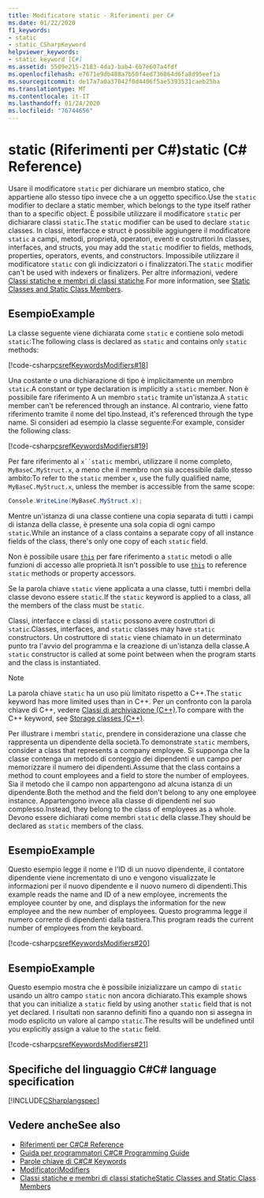 ```yaml
---
title: Modificatore static - Riferimenti per C#
ms.date: 01/22/2020
f1_keywords:
- static
- static_CSharpKeyword
helpviewer_keywords:
- static keyword [C#]
ms.assetid: 5509e215-2183-4da3-bab4-6b7e607a4fdf
ms.openlocfilehash: e7671e9db488a7b50f4ed736864d6fa8d95eef1a
ms.sourcegitcommit: de17a7a0a37042f0d4406f5ae5393531caeb25ba
ms.translationtype: MT
ms.contentlocale: it-IT
ms.lasthandoff: 01/24/2020
ms.locfileid: "76744656"
---
```

# <a name="static-c-reference"></a><span data-ttu-id="74d80-102">static (Riferimenti per C#)</span><span class="sxs-lookup"><span data-stu-id="74d80-102">static (C# Reference)</span></span>

<span data-ttu-id="74d80-103">Usare il modificatore `static` per dichiarare un membro statico, che appartiene allo stesso tipo invece che a un oggetto specifico.</span><span class="sxs-lookup"><span data-stu-id="74d80-103">Use the `static` modifier to declare a static member, which belongs to the type itself rather than to a specific object.</span></span> <span data-ttu-id="74d80-104">È possibile utilizzare il modificatore `static` per dichiarare classi `static`.</span><span class="sxs-lookup"><span data-stu-id="74d80-104">The `static` modifier can be used to declare `static` classes.</span></span> <span data-ttu-id="74d80-105">In classi, interfacce e struct è possibile aggiungere il modificatore `static` a campi, metodi, proprietà, operatori, eventi e costruttori.</span><span class="sxs-lookup"><span data-stu-id="74d80-105">In classes, interfaces, and structs, you may add the `static` modifier to fields, methods, properties, operators, events, and constructors.</span></span> <span data-ttu-id="74d80-106">Impossibile utilizzare il modificatore `static` con gli indicizzatori o i finalizzatori.</span><span class="sxs-lookup"><span data-stu-id="74d80-106">The `static` modifier can't be used with indexers or finalizers.</span></span> <span data-ttu-id="74d80-107">Per altre informazioni, vedere [Classi statiche e membri di classi statiche](../../programming-guide/classes-and-structs/static-classes-and-static-class-members.md).</span><span class="sxs-lookup"><span data-stu-id="74d80-107">For more information, see [Static Classes and Static Class Members](../../programming-guide/classes-and-structs/static-classes-and-static-class-members.md).</span></span>

## <a name="example"></a><span data-ttu-id="74d80-108">Esempio</span><span class="sxs-lookup"><span data-stu-id="74d80-108">Example</span></span>

<span data-ttu-id="74d80-109">La classe seguente viene dichiarata come `static` e contiene solo metodi `static`:</span><span class="sxs-lookup"><span data-stu-id="74d80-109">The following class is declared as `static` and contains only `static` methods:</span></span>

[!code-csharp[csrefKeywordsModifiers#18](~/samples/snippets/csharp/VS_Snippets_VBCSharp/csrefKeywordsModifiers/CS/csrefKeywordsModifiers.cs#18)]

<span data-ttu-id="74d80-110">Una costante o una dichiarazione di tipo è implicitamente un membro `static`.</span><span class="sxs-lookup"><span data-stu-id="74d80-110">A constant or type declaration is implicitly a `static` member.</span></span> <span data-ttu-id="74d80-111">Non è possibile fare riferimento A un membro `static` tramite un'istanza.</span><span class="sxs-lookup"><span data-stu-id="74d80-111">A `static` member can't be referenced through an instance.</span></span> <span data-ttu-id="74d80-112">Al contrario, viene fatto riferimento tramite il nome del tipo.</span><span class="sxs-lookup"><span data-stu-id="74d80-112">Instead, it's referenced through the type name.</span></span> <span data-ttu-id="74d80-113">Si consideri ad esempio la classe seguente:</span><span class="sxs-lookup"><span data-stu-id="74d80-113">For example, consider the following class:</span></span>

[!code-csharp[csrefKeywordsModifiers#19](~/samples/snippets/csharp/VS_Snippets_VBCSharp/csrefKeywordsModifiers/CS/csrefKeywordsModifiers.cs#19)]

<span data-ttu-id="74d80-114">Per fare riferimento al `x``static` membri, utilizzare il nome completo, `MyBaseC.MyStruct.x`, a meno che il membro non sia accessibile dallo stesso ambito:</span><span class="sxs-lookup"><span data-stu-id="74d80-114">To refer to the `static` member `x`, use the fully qualified name, `MyBaseC.MyStruct.x`, unless the member is accessible from the same scope:</span></span>

```csharp
Console.WriteLine(MyBaseC.MyStruct.x);
```

<span data-ttu-id="74d80-115">Mentre un'istanza di una classe contiene una copia separata di tutti i campi di istanza della classe, è presente una sola copia di ogni campo `static`.</span><span class="sxs-lookup"><span data-stu-id="74d80-115">While an instance of a class contains a separate copy of all instance fields of the class, there's only one copy of each `static` field.</span></span>

<span data-ttu-id="74d80-116">Non è possibile usare [`this`](this.md) per fare riferimento a `static` metodi o alle funzioni di accesso alle proprietà.</span><span class="sxs-lookup"><span data-stu-id="74d80-116">It isn't possible to use [`this`](this.md) to reference `static` methods or property accessors.</span></span>

<span data-ttu-id="74d80-117">Se la parola chiave `static` viene applicata a una classe, tutti i membri della classe devono essere `static`.</span><span class="sxs-lookup"><span data-stu-id="74d80-117">If the `static` keyword is applied to a class, all the members of the class must be `static`.</span></span>

<span data-ttu-id="74d80-118">Classi, interfacce e classi di `static` possono avere costruttori di `static`.</span><span class="sxs-lookup"><span data-stu-id="74d80-118">Classes, interfaces, and `static` classes may have `static` constructors.</span></span> <span data-ttu-id="74d80-119">Un costruttore di `static` viene chiamato in un determinato punto tra l'avvio del programma e la creazione di un'istanza della classe.</span><span class="sxs-lookup"><span data-stu-id="74d80-119">A `static` constructor is called at some point between when the program starts and the class is instantiated.</span></span>

> [!NOTE]
> <span data-ttu-id="74d80-120">La parola chiave `static` ha un uso più limitato rispetto a C++.</span><span class="sxs-lookup"><span data-stu-id="74d80-120">The `static` keyword has more limited uses than in C++.</span></span> <span data-ttu-id="74d80-121">Per un confronto con la parola chiave di C++, vedere [Classi di archiviazione (C++)](/cpp/cpp/storage-classes-cpp#static).</span><span class="sxs-lookup"><span data-stu-id="74d80-121">To compare with the C++ keyword, see [Storage classes (C++)](/cpp/cpp/storage-classes-cpp#static).</span></span>

<span data-ttu-id="74d80-122">Per illustrare i membri `static`, prendere in considerazione una classe che rappresenta un dipendente della società.</span><span class="sxs-lookup"><span data-stu-id="74d80-122">To demonstrate `static` members, consider a class that represents a company employee.</span></span> <span data-ttu-id="74d80-123">Si supponga che la classe contenga un metodo di conteggio dei dipendenti e un campo per memorizzare il numero dei dipendenti.</span><span class="sxs-lookup"><span data-stu-id="74d80-123">Assume that the class contains a method to count employees and a field to store the number of employees.</span></span> <span data-ttu-id="74d80-124">Sia il metodo che il campo non appartengono ad alcuna istanza di un dipendente.</span><span class="sxs-lookup"><span data-stu-id="74d80-124">Both the method and the field don't belong to any one employee instance.</span></span> <span data-ttu-id="74d80-125">Appartengono invece alla classe di dipendenti nel suo complesso.</span><span class="sxs-lookup"><span data-stu-id="74d80-125">Instead, they belong to the class of employees as a whole.</span></span> <span data-ttu-id="74d80-126">Devono essere dichiarati come membri `static` della classe.</span><span class="sxs-lookup"><span data-stu-id="74d80-126">They should be declared as `static` members of the class.</span></span>

## <a name="example"></a><span data-ttu-id="74d80-127">Esempio</span><span class="sxs-lookup"><span data-stu-id="74d80-127">Example</span></span>

<span data-ttu-id="74d80-128">Questo esempio legge il nome e l'ID di un nuovo dipendente, il contatore dipendente viene incrementato di uno e vengono visualizzate le informazioni per il nuovo dipendente e il nuovo numero di dipendenti.</span><span class="sxs-lookup"><span data-stu-id="74d80-128">This example reads the name and ID of a new employee, increments the employee counter by one, and displays the information for the new employee and the new number of employees.</span></span> <span data-ttu-id="74d80-129">Questo programma legge il numero corrente di dipendenti dalla tastiera.</span><span class="sxs-lookup"><span data-stu-id="74d80-129">This program reads the current number of employees from the keyboard.</span></span>

[!code-csharp[csrefKeywordsModifiers#20](~/samples/snippets/csharp/VS_Snippets_VBCSharp/csrefKeywordsModifiers/CS/csrefKeywordsModifiers.cs#20)]  

## <a name="example"></a><span data-ttu-id="74d80-130">Esempio</span><span class="sxs-lookup"><span data-stu-id="74d80-130">Example</span></span>

<span data-ttu-id="74d80-131">Questo esempio mostra che è possibile inizializzare un campo di `static` usando un altro campo `static` non ancora dichiarato.</span><span class="sxs-lookup"><span data-stu-id="74d80-131">This example shows that you can initialize a `static` field by using another `static` field that is not yet declared.</span></span> <span data-ttu-id="74d80-132">I risultati non saranno definiti fino a quando non si assegna in modo esplicito un valore al campo `static`.</span><span class="sxs-lookup"><span data-stu-id="74d80-132">The results will be undefined until you explicitly assign a value to the `static` field.</span></span>

[!code-csharp[csrefKeywordsModifiers#21](~/samples/snippets/csharp/VS_Snippets_VBCSharp/csrefKeywordsModifiers/CS/csrefKeywordsModifiers.cs#21)]  

## <a name="c-language-specification"></a><span data-ttu-id="74d80-133">Specifiche del linguaggio C#</span><span class="sxs-lookup"><span data-stu-id="74d80-133">C# language specification</span></span>

[!INCLUDE[CSharplangspec](~/includes/csharplangspec-md.md)]

## <a name="see-also"></a><span data-ttu-id="74d80-134">Vedere anche</span><span class="sxs-lookup"><span data-stu-id="74d80-134">See also</span></span>

- [<span data-ttu-id="74d80-135">Riferimenti per C#</span><span class="sxs-lookup"><span data-stu-id="74d80-135">C# Reference</span></span>](../index.md)
- [<span data-ttu-id="74d80-136">Guida per programmatori C#</span><span class="sxs-lookup"><span data-stu-id="74d80-136">C# Programming Guide</span></span>](../../programming-guide/index.md)
- [<span data-ttu-id="74d80-137">Parole chiave di C#</span><span class="sxs-lookup"><span data-stu-id="74d80-137">C# Keywords</span></span>](index.md)
- [<span data-ttu-id="74d80-138">Modificatori</span><span class="sxs-lookup"><span data-stu-id="74d80-138">Modifiers</span></span>](index.md)
- [<span data-ttu-id="74d80-139">Classi statiche e membri di classi statiche</span><span class="sxs-lookup"><span data-stu-id="74d80-139">Static Classes and Static Class Members</span></span>](../../programming-guide/classes-and-structs/static-classes-and-static-class-members.md)
